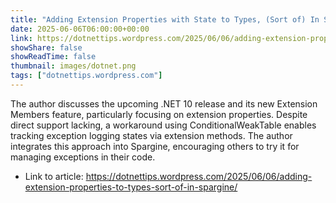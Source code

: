 ```yaml
---
title: "Adding Extension Properties with State to Types, (Sort of) In Spargine"
date: 2025-06-06T06:00:00+00:00
link: https://dotnettips.wordpress.com/2025/06/06/adding-extension-properties-to-types-sort-of-in-spargine/
showShare: false
showReadTime: false
thumbnail: images/dotnet.png
tags: ["dotnettips.wordpress.com"]
---
```

The author discusses the upcoming .NET 10 release and its new Extension Members feature, particularly focusing on extension properties. Despite direct support lacking, a workaround using ConditionalWeakTable enables tracking exception logging states via extension methods. The author integrates this approach into Spargine, encouraging others to try it for managing exceptions in their code.

- Link to article: https://dotnettips.wordpress.com/2025/06/06/adding-extension-properties-to-types-sort-of-in-spargine/